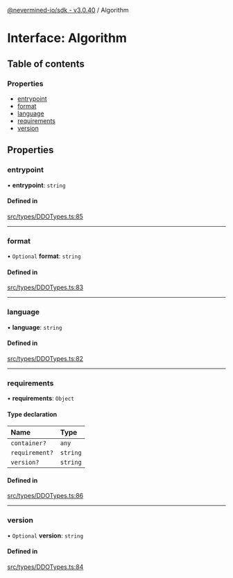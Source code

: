 [@nevermined-io/sdk - v3.0.40](../code-reference.md) / Algorithm

# Interface: Algorithm

## Table of contents

### Properties

- [entrypoint](Algorithm.md#entrypoint)
- [format](Algorithm.md#format)
- [language](Algorithm.md#language)
- [requirements](Algorithm.md#requirements)
- [version](Algorithm.md#version)

## Properties

### entrypoint

• **entrypoint**: `string`

#### Defined in

[src/types/DDOTypes.ts:85](https://github.com/nevermined-io/sdk-js/blob/6b091f939fe86d73745b456817747b1f06834a7b/src/types/DDOTypes.ts#L85)

---

### format

• `Optional` **format**: `string`

#### Defined in

[src/types/DDOTypes.ts:83](https://github.com/nevermined-io/sdk-js/blob/6b091f939fe86d73745b456817747b1f06834a7b/src/types/DDOTypes.ts#L83)

---

### language

• **language**: `string`

#### Defined in

[src/types/DDOTypes.ts:82](https://github.com/nevermined-io/sdk-js/blob/6b091f939fe86d73745b456817747b1f06834a7b/src/types/DDOTypes.ts#L82)

---

### requirements

• **requirements**: `Object`

#### Type declaration

| Name           | Type     |
| :------------- | :------- |
| `container?`   | `any`    |
| `requirement?` | `string` |
| `version?`     | `string` |

#### Defined in

[src/types/DDOTypes.ts:86](https://github.com/nevermined-io/sdk-js/blob/6b091f939fe86d73745b456817747b1f06834a7b/src/types/DDOTypes.ts#L86)

---

### version

• `Optional` **version**: `string`

#### Defined in

[src/types/DDOTypes.ts:84](https://github.com/nevermined-io/sdk-js/blob/6b091f939fe86d73745b456817747b1f06834a7b/src/types/DDOTypes.ts#L84)
